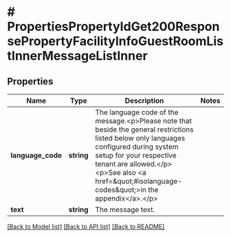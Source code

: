 # # PropertiesPropertyIdGet200ResponsePropertyFacilityInfoGuestRoomListInnerMessageListInner

## Properties

Name | Type | Description | Notes
------------ | ------------- | ------------- | -------------
**language_code** | **string** | The language code of the message.&lt;p&gt;Please note that beside the general restrictions listed below only languages configured during system setup for your respective tenant are allowed.&lt;/p&gt;&lt;p&gt;See also &lt;a href&#x3D;\&quot;#isolanguage-codes\&quot;&gt;in the appendix&lt;/a&gt;.&lt;/p&gt; |
**text** | **string** | The message text. |

[[Back to Model list]](../../README.md#models) [[Back to API list]](../../README.md#endpoints) [[Back to README]](../../README.md)
